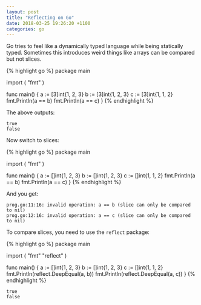 ```yaml
---
layout: post
title: "Reflecting on Go"
date: 2018-03-25 19:26:20 +1100
categories: go
---
```


Go tries to feel like a dynamically typed language while being statically typed. Sometimes this introduces weird things like arrays can be compared but not slices.

{% highlight go %}
package main

import (
	"fmt"
)

func main() {
	a := [3]int{1, 2, 3}
	b := [3]int{1, 2, 3}
	c := [3]int{1, 1, 2}
	fmt.Println(a == b)
	fmt.Println(a == c)
}
{% endhighlight %}

The above outputs:
```
true
false
```

Now switch to slices:

{% highlight go %}
package main

import (
	"fmt"
)

func main() {
	a := []int{1, 2, 3}
	b := []int{1, 2, 3}
	c := []int{1, 1, 2}
	fmt.Println(a == b)
	fmt.Println(a == c)
}
{% endhighlight %}

And you get:
```
prog.go:11:16: invalid operation: a == b (slice can only be compared to nil)
prog.go:12:16: invalid operation: a == c (slice can only be compared to nil)
```

To compare slices, you need to use the `reflect` package:

{% highlight go %}
package main

import (
	"fmt"
	"reflect"
)

func main() {
	a := []int{1, 2, 3}
	b := []int{1, 2, 3}
	c := []int{1, 1, 2}
	fmt.Println(reflect.DeepEqual(a, b))
	fmt.Println(reflect.DeepEqual(a, c))
}
{% endhighlight %}

```
true
false
```

